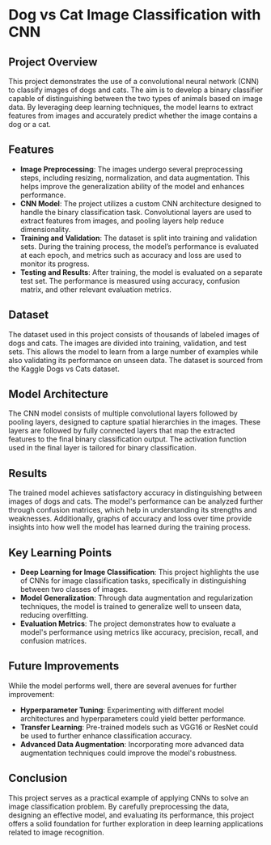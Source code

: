 # Dog vs Cat Image Classification with CNN

## Project Overview
This project demonstrates the use of a convolutional neural network (CNN) to classify images of dogs and cats. The aim is to develop a binary classifier capable of distinguishing between the two types of animals based on image data. By leveraging deep learning techniques, the model learns to extract features from images and accurately predict whether the image contains a dog or a cat.

## Features
- **Image Preprocessing**: The images undergo several preprocessing steps, including resizing, normalization, and data augmentation. This helps improve the generalization ability of the model and enhances performance.
- **CNN Model**: The project utilizes a custom CNN architecture designed to handle the binary classification task. Convolutional layers are used to extract features from images, and pooling layers help reduce dimensionality.
- **Training and Validation**: The dataset is split into training and validation sets. During the training process, the model’s performance is evaluated at each epoch, and metrics such as accuracy and loss are used to monitor its progress.
- **Testing and Results**: After training, the model is evaluated on a separate test set. The performance is measured using accuracy, confusion matrix, and other relevant evaluation metrics.

## Dataset
The dataset used in this project consists of thousands of labeled images of dogs and cats. The images are divided into training, validation, and test sets. This allows the model to learn from a large number of examples while also validating its performance on unseen data. The dataset is sourced from the Kaggle Dogs vs Cats dataset.

## Model Architecture
The CNN model consists of multiple convolutional layers followed by pooling layers, designed to capture spatial hierarchies in the images. These layers are followed by fully connected layers that map the extracted features to the final binary classification output. The activation function used in the final layer is tailored for binary classification.

## Results
The trained model achieves satisfactory accuracy in distinguishing between images of dogs and cats. The model's performance can be analyzed further through confusion matrices, which help in understanding its strengths and weaknesses. Additionally, graphs of accuracy and loss over time provide insights into how well the model has learned during the training process.

## Key Learning Points
- **Deep Learning for Image Classification**: This project highlights the use of CNNs for image classification tasks, specifically in distinguishing between two classes of images.
- **Model Generalization**: Through data augmentation and regularization techniques, the model is trained to generalize well to unseen data, reducing overfitting.
- **Evaluation Metrics**: The project demonstrates how to evaluate a model's performance using metrics like accuracy, precision, recall, and confusion matrices.

## Future Improvements
While the model performs well, there are several avenues for further improvement:
- **Hyperparameter Tuning**: Experimenting with different model architectures and hyperparameters could yield better performance.
- **Transfer Learning**: Pre-trained models such as VGG16 or ResNet could be used to further enhance classification accuracy.
- **Advanced Data Augmentation**: Incorporating more advanced data augmentation techniques could improve the model's robustness.

## Conclusion
This project serves as a practical example of applying CNNs to solve an image classification problem. By carefully preprocessing the data, designing an effective model, and evaluating its performance, this project offers a solid foundation for further exploration in deep learning applications related to image recognition.
